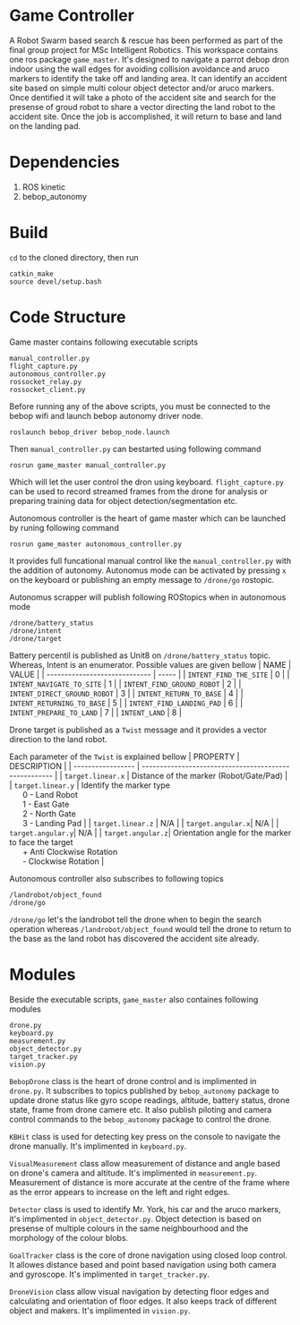 # Game Controller
A Robot Swarm based search & rescue has been performed as part of the final group project for MSc Intelligent Robotics. This workspace contains one ros package `game_master`. It's designed to navigate a parrot debop dron indoor using the wall edges for avoiding collision avoidance and aruco markers to identify the take off and landing area. It can identify an accident site based on simple multi colour object detector and/or aruco markers. Once dentified it will take a photo of the accident site and search for the presense of groud robot to share a vector directing the land robot to the accident site. Once the job is accomplished, it will return to base and land on the landing pad.

# Dependencies
1. ROS kinetic
2. bebop_autonomy

# Build
`cd` to the cloned directory, then run
```
catkin_make
source devel/setup.bash
```

# Code Structure
Game master contains following executable scripts
```
manual_controller.py
flight_capture.py
autonomous_controller.py
rossocket_relay.py
rossocket_client.py
```

Before running any of the above scripts, you must be connected to the bebop wifi and launch bebop autonomy driver node.
```
roslaunch bebop_driver bebop_node.launch
```

Then `manual_controller.py` can bestarted using following command
```
rosrun game_master manual_controller.py
```
Which will let the user control the dron using keyboard. `flight_capture.py` can be used to record streamed frames from the drone for analysis or preparing training data for object detection/segmentation etc.

Autonomous controller is the heart of game master which can be launched by runing following command
```
rosrun game_master autonomous_controller.py
```
It provides full funcational manual control like the `manual_controller.py` with the addition of autonomy. Autonomus mode can be activated by pressing `x` on the keyboard or publishing an empty message to `/drone/go` rostopic.

Autonomus scrapper will publish following ROStopics when in autonomous mode
```
/drone/battery_status
/drone/intent
/drone/target
```
Battery percentil is published as Unit8 on `/drone/battery_status` topic. Whereas, Intent is an enumerator. Possible values are given bellow
| NAME                          | VALUE |
| ----------------------------- | ----- |
| `INTENT_FIND_THE_SITE`        | 0     |
| `INTENT_NAVIGATE_TO_SITE`     | 1     |
| `INTENT_FIND_GROUND_ROBOT`    | 2     |
| `INTENT_DIRECT_GROUND_ROBOT`  | 3     |
| `INTENT_RETURN_TO_BASE`       | 4     |
| `INTENT_RETURNING_TO_BASE`    | 5     |
| `INTENT_FIND_LANDING_PAD`     | 6     |
| `INTENT_PREPARE_TO_LAND`      | 7     |
| `INTENT_LAND`                 | 8     |

Drone target is published as a `Twist` message and it provides a vector direction to the land robot.

Each parameter of the `Twist` is explained bellow
| PROPERTY          | DESCRIPTION                                           |
| ----------------- | ----------------------------------------------------- |
| `target.linear.x` | Distance of the marker (Robot/Gate/Pad)               |
| `target.linear.y` | Identify the marker type<br>&nbsp;&nbsp;&nbsp;&nbsp;&nbsp;&nbsp;0 - Land Robot<br>&nbsp;&nbsp;&nbsp;&nbsp;&nbsp;&nbsp;1 - East Gate<br>&nbsp;&nbsp;&nbsp;&nbsp;&nbsp;&nbsp;2 - North Gate<br>&nbsp;&nbsp;&nbsp;&nbsp;&nbsp;&nbsp;3 - Landing Pad                                                  |
| `target.linear.z` | N/A                                                   |
| `target.angular.x`| N/A                                                   |
| `target.angular.y`| N/A                                                   |
| `target.angular.z`| Orientation angle for the marker to face the target<br>&nbsp;&nbsp;&nbsp;&nbsp;&nbsp;&nbsp;+ Anti Clockwise Rotation<br>&nbsp;&nbsp;&nbsp;&nbsp;&nbsp;&nbsp;- Clockwise Rotation                                 |

Autonomous controller also subscribes to following topics
```
/landrobot/object_found
/drone/go
```

`/drone/go` let's the landrobot tell the drone when to begin the search operation whereas `/landrobot/object_found` would tell the drone to return to the base as the land robot has discovered the accident site already.

# Modules
Beside the executable scripts, `game_master` also containes following modules
```
drone.py
keyboard.py
measurement.py
object_detector.py
target_tracker.py
vision.py
```

`BebopDrone` class is the heart of drone control and is implimented in `drone.py`. It subscribes to topics published by `bebop_autonomy` package to update drone status like gyro scope readings, altitude, battery status, drone state, frame from drone camere etc. It also publish piloting and camera control commands to the `bebop_autonomy` package to control the drone.

`KBHit` class is used for detecting key press on the console to navigate the drone manually. It's implimented in `keyboard.py`.

`VisualMeasurement` class allow measurement of distance and angle based on drone's camera and altitude. It's implimented in `measurement.py`. Measurement of distance is more accurate at the centre of the frame where as the error appears to increase on the left and right edges.

`Detector` class is used to identify Mr. York, his car and the aruco markers, it's implimented in `object_detector.py`. Object detection is based on presense of multiple colours in the same neighbourhood and the morphology of the colour blobs.

`GoalTracker` class is the core of drone navigation using closed loop control. It allowes distance based and point based navigation using both camera and gyroscope. It's implimented in `target_tracker.py`.

`DroneVision` class allow visual navigation by detecting floor edges and calculating and orientation of floor edges. It also keeps track of different object and makers. It's implimented in `vision.py`.